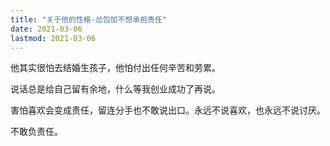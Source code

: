 ```yaml
---
title: "关于他的性格-怂包加不想承担责任"
date: 2021-03-06
lastmod: 2021-03-06
---
```


他其实很怕去结婚生孩子，他怕付出任何辛苦和劳累。

说话总是给自己留有余地，什么等我创业成功了再说。

害怕喜欢会变成责任，留连分手也不敢说出口。永远不说喜欢，也永远不说讨厌。

不敢负责任。